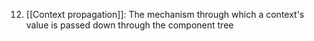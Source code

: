 12. [[Context propagation]]: The mechanism through which a context's value is passed down through the component tree